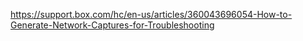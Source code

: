 https://support.box.com/hc/en-us/articles/360043696054-How-to-Generate-Network-Captures-for-Troubleshooting
